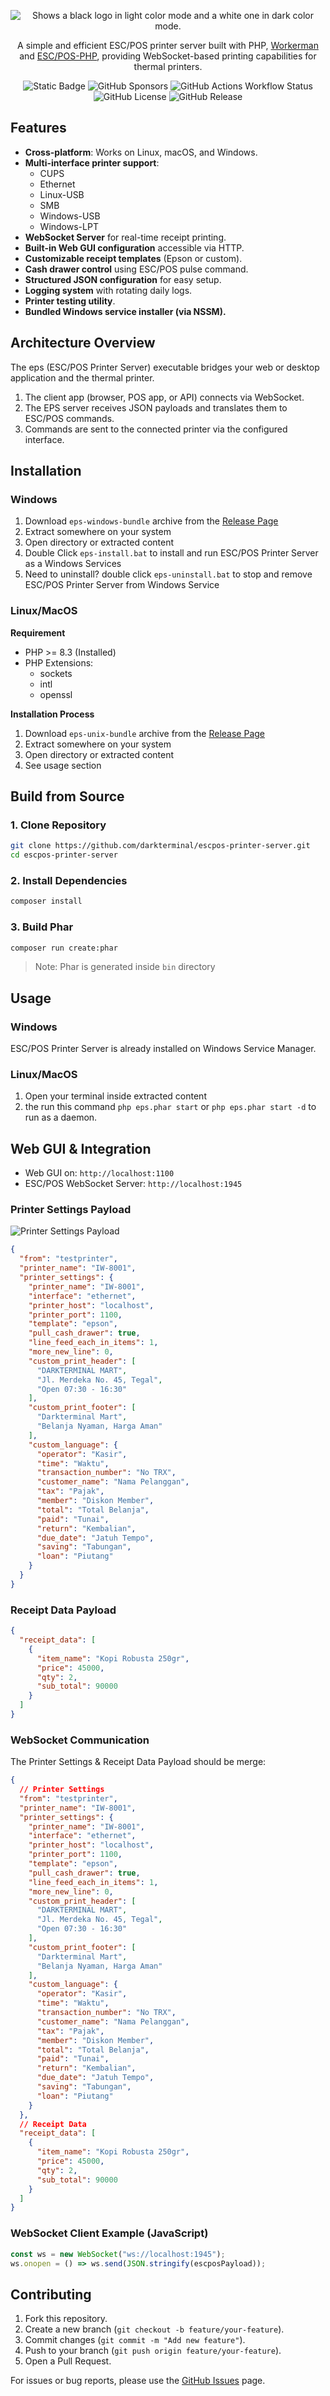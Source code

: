 <p align="center">
    <picture>
      <source media="(prefers-color-scheme: dark)" srcset="assets/eps-white.png">
      <source media="(prefers-color-scheme: light)" srcset="assets/eps-black.png">
      <img alt="Shows a black logo in light color mode and a white one in dark color mode." src="assets/eps-black.png">
    </picture>
</p>
<p align="center">A simple and efficient ESC/POS printer server built with PHP, <a href="https://github.com/walkor/workerman" target="_blank">Workerman</a> and <a href="https://github.com/mike42/escpos-php" target="_blank">ESC/POS-PHP</a>, providing WebSocket-based printing capabilities for thermal printers.</p>

<p align="center">
  <img alt="Static Badge" src="https://img.shields.io/badge/Donate-Saweria-blue?link=https%3A%2F%2Fsaweria.co%2Fdarkterminal">
  <img alt="GitHub Sponsors" src="https://img.shields.io/github/sponsors/darkterminal">
  <img alt="GitHub Actions Workflow Status" src="https://img.shields.io/github/actions/workflow/status/darkterminal/escpos-printer-server/create-bundle.yml">
  <img alt="GitHub License" src="https://img.shields.io/github/license/darkterminal/escpos-printer-server">
  <img alt="GitHub Release" src="https://img.shields.io/github/v/release/darkterminal/escpos-printer-server">
</p>

## Features
- **Cross-platform**: Works on Linux, macOS, and Windows.
- **Multi-interface printer support**:
  - CUPS
  - Ethernet
  - Linux-USB
  - SMB
  - Windows-USB
  - Windows-LPT
- **WebSocket Server** for real-time receipt printing.
- **Built-in Web GUI configuration** accessible via HTTP.
- **Customizable receipt templates** (Epson or custom).
- **Cash drawer control** using ESC/POS pulse command.
- **Structured JSON configuration** for easy setup.
- **Logging system** with rotating daily logs.
- **Printer testing utility**.
- **Bundled Windows service installer (via NSSM).**

## Architecture Overview
The eps (ESC/POS Printer Server) executable bridges your web or desktop application and the thermal printer.
1. The client app (browser, POS app, or API) connects via WebSocket.
2. The EPS server receives JSON payloads and translates them to ESC/POS commands.
3. Commands are sent to the connected printer via the configured interface.

## Installation

### Windows

1. Download `eps-windows-bundle` archive from the [Release Page](https://github.com/darkterminal/escpos-printer-server/releases)
2. Extract somewhere on your system
3. Open directory or extracted content
4. Double Click `eps-install.bat` to install and run ESC/POS Printer Server as a Windows Services
5. Need to uninstall? double click `eps-uninstall.bat` to stop and remove ESC/POS Printer Server from Windows Service

### Linux/MacOS

**Requirement**

- PHP >= 8.3 (Installed)
- PHP Extensions:
  - sockets
  - intl
  - openssl

**Installation Process**

1. Download `eps-unix-bundle` archive from the [Release Page](https://github.com/darkterminal/escpos-printer-server/releases)
2. Extract somewhere on your system
3. Open directory or extracted content
4. See usage section

## Build from Source

### 1. Clone Repository
```bash
git clone https://github.com/darkterminal/escpos-printer-server.git
cd escpos-printer-server
```

### 2. Install Dependencies
```bash
composer install
```

### 3. Build Phar
```bash
composer run create:phar
```
> Note: Phar is generated inside `bin` directory

## Usage

### Windows

ESC/POS Printer Server is already installed on Windows Service Manager.

### Linux/MacOS

1. Open your terminal inside extracted content
2. the run this command `php eps.phar start` or `php eps.phar start -d` to run as a daemon.

## Web GUI & Integration

- Web GUI on: `http://localhost:1100`
- ESC/POS WebSocket Server: `http://localhost:1945`

### Printer Settings Payload

![Printer Settings Payload](https://i.imgur.com/8Rfx2jT.png)

```json
{
  "from": "testprinter",
  "printer_name": "IW-8001",
  "printer_settings": {
    "printer_name": "IW-8001",
    "interface": "ethernet",
    "printer_host": "localhost",
    "printer_port": 1100,
    "template": "epson",
    "pull_cash_drawer": true,
    "line_feed_each_in_items": 1,
    "more_new_line": 0,
    "custom_print_header": [
      "DARKTERMINAL MART",
      "Jl. Merdeka No. 45, Tegal",
      "Open 07:30 - 16:30"
    ],
    "custom_print_footer": [
      "Darkterminal Mart",
      "Belanja Nyaman, Harga Aman"
    ],
    "custom_language": {
      "operator": "Kasir",
      "time": "Waktu",
      "transaction_number": "No TRX",
      "customer_name": "Nama Pelanggan",
      "tax": "Pajak",
      "member": "Diskon Member",
      "total": "Total Belanja",
      "paid": "Tunai",
      "return": "Kembalian",
      "due_date": "Jatuh Tempo",
      "saving": "Tabungan",
      "loan": "Piutang"
    }
  }
}
```

### Receipt Data Payload

```json
{
  "receipt_data": [
    {
      "item_name": "Kopi Robusta 250gr",
      "price": 45000,
      "qty": 2,
      "sub_total": 90000
    }
  ]
}
```

### WebSocket Communication

The Printer Settings & Receipt Data Payload should be merge:

```json
{
  // Printer Settings
  "from": "testprinter",
  "printer_name": "IW-8001",
  "printer_settings": {
    "printer_name": "IW-8001",
    "interface": "ethernet",
    "printer_host": "localhost",
    "printer_port": 1100,
    "template": "epson",
    "pull_cash_drawer": true,
    "line_feed_each_in_items": 1,
    "more_new_line": 0,
    "custom_print_header": [
      "DARKTERMINAL MART",
      "Jl. Merdeka No. 45, Tegal",
      "Open 07:30 - 16:30"
    ],
    "custom_print_footer": [
      "Darkterminal Mart",
      "Belanja Nyaman, Harga Aman"
    ],
    "custom_language": {
      "operator": "Kasir",
      "time": "Waktu",
      "transaction_number": "No TRX",
      "customer_name": "Nama Pelanggan",
      "tax": "Pajak",
      "member": "Diskon Member",
      "total": "Total Belanja",
      "paid": "Tunai",
      "return": "Kembalian",
      "due_date": "Jatuh Tempo",
      "saving": "Tabungan",
      "loan": "Piutang"
    }
  },
  // Receipt Data
  "receipt_data": [
    {
      "item_name": "Kopi Robusta 250gr",
      "price": 45000,
      "qty": 2,
      "sub_total": 90000
    }
  ]
}
```

### WebSocket Client Example (JavaScript)

```javascript
const ws = new WebSocket("ws://localhost:1945");
ws.onopen = () => ws.send(JSON.stringify(escposPayload));
```

## Contributing

1. Fork this repository.
2. Create a new branch (`git checkout -b feature/your-feature`).
3. Commit changes (`git commit -m "Add new feature"`).
4. Push to your branch (`git push origin feature/your-feature`).
5. Open a Pull Request.

For issues or bug reports, please use the [GitHub Issues](https://github.com/darkterminal/escpos-printer-server/issues) page.
